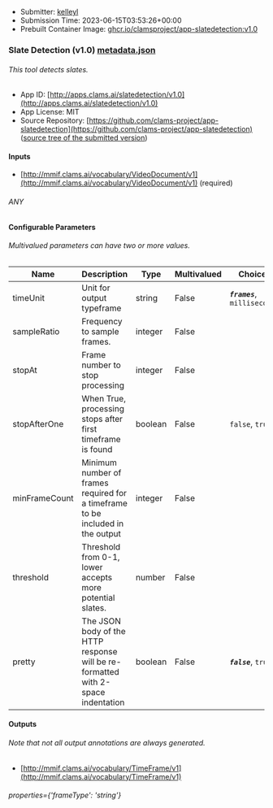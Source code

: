 
* Submitter: [kelleyl](https://github.com/kelleyl)
* Submission Time: 2023-06-15T03:53:26+00:00
* Prebuilt Container Image: [ghcr.io/clamsproject/app-slatedetection:v1.0](https://github.com/clams-project/app-slatedetection/pkgs/container/app-slatedetection/v1.0)


### Slate Detection (v1.0) [metadata.json](metadata.json)
###### This tool detects slates.

* App ID: [http://apps.clams.ai/slatedetection/v1.0](http://apps.clams.ai/slatedetection/v1.0)
* App License: MIT
* Source Repository: [https://github.com/clams-project/app-slatedetection](https://github.com/clams-project/app-slatedetection) ([source tree of the submitted version](https://github.com/clams-project/app-slatedetection/tree/v1.0))


#### Inputs
* [http://mmif.clams.ai/vocabulary/VideoDocument/v1](http://mmif.clams.ai/vocabulary/VideoDocument/v1) (required)
###### ANY


#### Configurable Parameters
###### Multivalued parameters can have two or more values.

|Name|Description|Type|Multivalued|Choices|
|----|-----------|----|-----------|-------|
|timeUnit|Unit for output typeframe|string|False|**_`frames`_**, `milliseconds`|
|sampleRatio|Frequency to sample frames.|integer|False||
|stopAt|Frame number to stop processing|integer|False||
|stopAfterOne|When True, processing stops after first timeframe is found|boolean|False|`false`, `true`|
|minFrameCount|Minimum number of frames required for a timeframe to be included in the output|integer|False||
|threshold|Threshold from 0-1, lower accepts more potential slates.|number|False||
|pretty|The JSON body of the HTTP response will be re-formatted with 2-space indentation|boolean|False|**_`false`_**, `true`|


#### Outputs
###### Note that not all output annotations are always generated.
* [http://mmif.clams.ai/vocabulary/TimeFrame/v1](http://mmif.clams.ai/vocabulary/TimeFrame/v1) 
###### properties={'frameType': 'string'}
